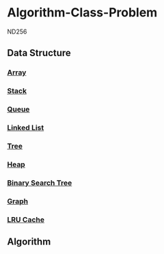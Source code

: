 # Algorithm-Class-Problem
ND256

## Data Structure

### [Array](Array)

### [Stack](Stack)

### [Queue](Queue)

### [Linked List](LinkedList)

### [Tree](Tree)

### [Heap](Heap)

### [Binary Search Tree](BST)

### [Graph](Graph)

### [LRU Cache](LRU%20Cache)

## Algorithm

